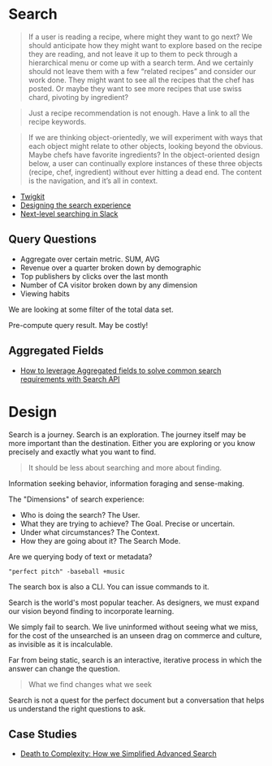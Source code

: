 # Search

> If a user is reading a recipe, where might they want to go next? We should anticipate how they might want to explore based on the recipe they are reading, and not leave it up to them to peck through a hierarchical menu or come up with a search term. And we certainly should not leave them with a few “related recipes” and consider our work done. They might want to see all the recipes that the chef has posted. Or maybe they want to see more recipes that use swiss chard, pivoting by ingredient?

> Just a recipe recommendation is not enough. Have a link to all the recipe keywords.

> If we are thinking object-orientedly, we will experiment with ways that each object might relate to other objects, looking beyond the obvious. Maybe chefs have favorite ingredients? In the object-oriented design below, a user can continually explore instances of these three objects (recipe, chef, ingredient) without ever hitting a dead end. The content is the navigation, and it’s all in context.

* [Twigkit](http://twigkit.com/)
* [Designing the search experience](http://designingthesearchexperience.com/)
* [Next-level searching in Slack](https://slackhq.com/next-level-searching-in-slack-1ce56aa8adee#.75osmjbxt)

## Query Questions

* Aggregate over certain metric. SUM, AVG
* Revenue over a quarter broken down by demographic
* Top publishers by clicks over the last month
* Number of CA visitor broken down by any dimension
* Viewing habits

We are looking at some filter of the total data set.

Pre-compute query result. May be costly!

## Aggregated Fields

* [How to leverage Aggregated fields to solve common search requirements with Search API](https://www.codeenigma.com/build/blog/drupal-and-search-api-unleash-power-aggregated-fields)

# Design

Search is a journey. Search is an exploration. The journey itself may be more important than the destination. Either you are exploring or you know precisely and exactly what you want to find.

> It should be less about searching and more about finding.

Information seeking behavior, information foraging and sense-making.

The "Dimensions" of search experience:

* Who is doing the search? The User.
* What they are trying to achieve? The Goal. Precise or uncertain.
* Under what circumstances? The Context.
* How they are going about it? The Search Mode.

Are we querying body of text or metadata?

```
"perfect pitch" -baseball +music
```

The search box is also a CLI. You can issue commands to it.

Search is the world's most popular teacher. As designers, we must expand our vision beyond finding to incorporate learning.

We simply fail to search. We live uninformed without seeing what we miss, for the cost of the unsearched is an unseen drag on commerce and culture, as invisible as it is incalculable.

Far from being static, search is an interactive, iterative process in which the answer can change the question.

> What we find changes what we seek

Search is not a quest for the perfect document but a conversation that helps us understand the right questions to ask.

## Case Studies

* [Death to Complexity: How we Simplified Advanced Search](https://medium.com/@alitorbati/death-to-complexity-how-we-simplified-advanced-search-a9ab2940acf0#.q8cp1e11x)